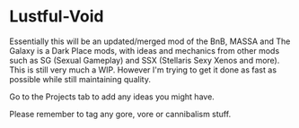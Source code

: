 # Lustful-Void
Essentially this will be an updated/merged mod of the BnB, MASSA and The Galaxy is a Dark Place mods, with ideas and mechanics from other mods such as SG (Sexual Gameplay) and SSX (Stellaris Sexy Xenos and more). This is still very much a WIP. However I'm trying to get it done as fast as possible while still maintaining quality.


Go to the Projects tab to add any ideas you might have.

Please remember to tag any gore, vore or cannibalism stuff.
